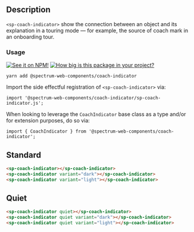 ## Description

`<sp-coach-indicator>` show the connection between an object and its explanation in a touring mode — for example, the source of coach mark in an onboarding tour.

### Usage

[![See it on NPM!](https://img.shields.io/npm/v/@spectrum-web-components/coach-indicator?style=for-the-badge)](https://www.npmjs.com/package/@spectrum-web-components/coach-indicator)
[![How big is this package in your project?](https://img.shields.io/bundlephobia/minzip/@spectrum-web-components/coach-indicator?style=for-the-badge)](https://bundlephobia.com/result?p=@spectrum-web-components/coach-indicator)

```
yarn add @spectrum-web-components/coach-indicator
```

Import the side effectful registration of `<sp-coach-indicator>` via:

```
import '@spectrum-web-components/coach-indicator/sp-coach-indicator.js';
```

When looking to leverage the `CoachIndicator` base class as a type and/or for extension purposes, do so via:

```
import { CoachIndicator } from '@spectrum-web-components/coach-indicator';
```

## Standard

```html
<sp-coach-indicator></sp-coach-indicator>
<sp-coach-indicator variant="dark"></sp-coach-indicator>
<sp-coach-indicator variant="light"></sp-coach-indicator>
```

## Quiet

```html
<sp-coach-indicator quiet></sp-coach-indicator>
<sp-coach-indicator quiet variant="dark"></sp-coach-indicator>
<sp-coach-indicator quiet variant="light"></sp-coach-indicator>
```

